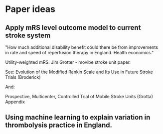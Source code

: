# Paper ideas

## Apply mRS level outcome model to current stroke system

"How much additional disability benefit could there be from improvements in rate and speed of reperfusion therapy in England. Health economics."

Utility-weighted mRS. Jim Grotter - movibe stroke unit paper. 

See: Evolution of the Modified Rankin Scale and Its Use in Future Stroke Trials (Broderick)

And:

Prospective, Multicenter, Controlled Trial of Mobile Stroke Units (Grotta) Appendix

## Using machine learning to explain variation in thrombolysis practice in England.
